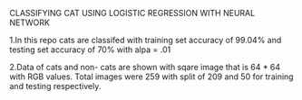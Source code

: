 CLASSIFYING CAT USING LOGISTIC REGRESSION WITH NEURAL NETWORK

1.In this repo cats are classifed with training set accuracy of 99.04% and testing set accuracy of 70% with alpa = .01

2.Data of cats and non- cats are shown with sqare image that is 64 * 64 with RGB values. Total images were 259 with split of 209 and 50 for training and testing respectively.




